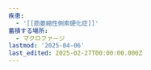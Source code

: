 ```yaml
---
疾患:
  - '[[筋萎縮性側索硬化症]]'
蓄積する場所:
  - マクロファージ
lastmod: '2025-04-06'
last_edited: 2025-02-27T00:00:00.000Z
---
```



